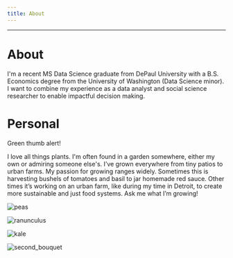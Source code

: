```yaml
---
title: About
---
```


---
# About

I'm a recent MS Data Science graduate from DePaul University with a B.S. Economics degree from the University of Washington (Data Science minor). I want to combine my experience as a data analyst and social science researcher to enable impactful decision making.



# Personal

Green thumb alert!

I love all things plants. I'm often found in a garden somewhere, either my own or admiring someone else's. I’ve grown everywhere from tiny patios to urban farms. My passion for growing ranges widely. Sometimes this is harvesting bushels of tomatoes and basil to jar homemade red sauce. Other times it’s working on an urban farm, like during my time in Detroit, to create more sustainable and just food systems.
Ask me what I’m growing!


![peas](images/peas.png)

![ranunculus](images/ranunculus_bouquet.png)

![kale](images/kale.png)

![second_bouquet](images/bouq2.png)
